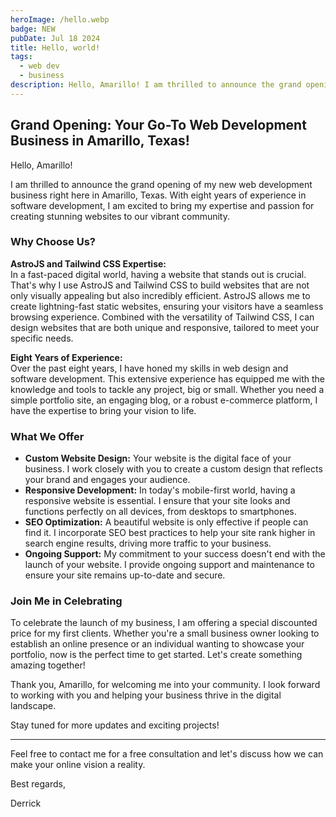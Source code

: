 ```yaml
---
heroImage: /hello.webp
badge: NEW
pubDate: Jul 18 2024
title: Hello, world!
tags:
  - web dev
  - business
description: Hello, Amarillo! I am thrilled to announce the grand opening of my new web development business right here in Amarillo, Texas. With eight years[...]
---
```


## Grand Opening: Your Go-To Web Development Business in Amarillo, Texas!

Hello, Amarillo!

I am thrilled to announce the grand opening of my new web development business right here in Amarillo, Texas. With eight years of experience in software development, I am excited to bring my expertise and passion for creating stunning websites to our vibrant community.

### Why Choose Us?

**AstroJS and Tailwind CSS Expertise:**  
In a fast-paced digital world, having a website that stands out is crucial. That's why I use AstroJS and Tailwind CSS to build websites that are not only visually appealing but also incredibly efficient. AstroJS allows me to create lightning-fast static websites, ensuring your visitors have a seamless browsing experience. Combined with the versatility of Tailwind CSS, I can design websites that are both unique and responsive, tailored to meet your specific needs.

**Eight Years of Experience:**  
Over the past eight years, I have honed my skills in web design and software development. This extensive experience has equipped me with the knowledge and tools to tackle any project, big or small. Whether you need a simple portfolio site, an engaging blog, or a robust e-commerce platform, I have the expertise to bring your vision to life.

### What We Offer

- **Custom Website Design:** Your website is the digital face of your business. I work closely with you to create a custom design that reflects your brand and engages your audience.
- **Responsive Development:** In today's mobile-first world, having a responsive website is essential. I ensure that your site looks and functions perfectly on all devices, from desktops to smartphones.
- **SEO Optimization:** A beautiful website is only effective if people can find it. I incorporate SEO best practices to help your site rank higher in search engine results, driving more traffic to your business.
- **Ongoing Support:** My commitment to your success doesn't end with the launch of your website. I provide ongoing support and maintenance to ensure your site remains up-to-date and secure.

### Join Me in Celebrating

To celebrate the launch of my business, I am offering a special discounted price for my first clients. Whether you're a small business owner looking to establish an online presence or an individual wanting to showcase your portfolio, now is the perfect time to get started. Let's create something amazing together!

Thank you, Amarillo, for welcoming me into your community. I look forward to working with you and helping your business thrive in the digital landscape.

Stay tuned for more updates and exciting projects!

---

Feel free to contact me for a free consultation and let's discuss how we can make your online vision a reality.

Best regards,

Derrick
